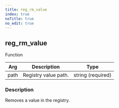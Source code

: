 ```yaml
---
title: reg_rm_value
index: true
noTitle: true
no_edit: true
---
```




<div class="vql_item"></div>


## reg_rm_value
<span class='vql_type label label-warning pull-right page-header'>Function</span>



<div class="vqlargs"></div>

Arg | Description | Type
----|-------------|-----
path|Registry value path.|string (required)

### Description

Removes a value in the registry.

